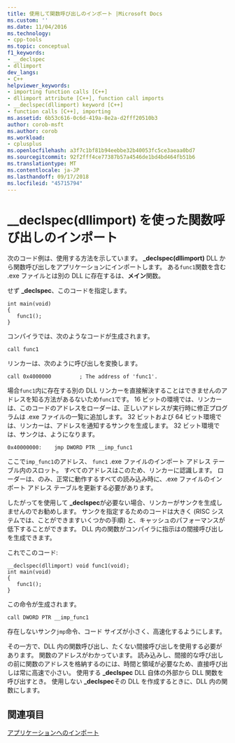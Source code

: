 ```yaml
---
title: 使用して関数呼び出しのインポート |Microsoft Docs
ms.custom: ''
ms.date: 11/04/2016
ms.technology:
- cpp-tools
ms.topic: conceptual
f1_keywords:
- __declspec
- dllimport
dev_langs:
- C++
helpviewer_keywords:
- importing function calls [C++]
- dllimport attribute [C++], function call imports
- __declspec(dllimport) keyword [C++]
- function calls [C++], importing
ms.assetid: 6b53c616-0c6d-419a-8e2a-d2fff20510b3
author: corob-msft
ms.author: corob
ms.workload:
- cplusplus
ms.openlocfilehash: a3f7c1bf81b94eebbe32b40053fc5ce3aeaa0bd7
ms.sourcegitcommit: 92f2fff4ce77387b57a4546de1bd4bd464fb51b6
ms.translationtype: MT
ms.contentlocale: ja-JP
ms.lasthandoff: 09/17/2018
ms.locfileid: "45715794"
---
```

# <a name="importing-function-calls-using-declspecdllimport"></a>__declspec(dllimport) を使った関数呼び出しのインポート

次のコード例は、使用する方法を示しています。 **_declspec(dllimport)** DLL から関数呼び出しをアプリケーションにインポートします。 ある`func1`関数を含む .exe ファイルとは別の DLL に存在するは、**メイン**関数。

せず **_declspec**、このコードを指定します。

```
int main(void)
{
   func1();
}
```

コンパイラでは、次のようなコードが生成されます。

```
call func1
```

リンカーは、次のように呼び出しを変換します。

```
call 0x4000000         ; The address of 'func1'.
```

場合`func1`内に存在する別の DLL リンカーを直接解決することはできませんのアドレスを知る方法があるないため`func1`です。 16 ビットの環境では、リンカーは、このコードのアドレスをローダーは、正しいアドレスが実行時に修正プログラムは .exe ファイルの一覧に追加します。 32 ビットおよび 64 ビット環境では、リンカーは、アドレスを通知するサンクを生成します。 32 ビット環境では、サンクは、ようになります。

```
0x40000000:    jmp DWORD PTR __imp_func1
```

ここで`imp_func1`のアドレス、 `func1` .exe ファイルのインポート アドレス テーブル内のスロット。 すべてのアドレスはこのため、リンカーに認識します。 ローダーは、のみ、正常に動作するすべての読み込み時に、.exe ファイルのインポート アドレス テーブルを更新する必要があります。

したがってを使用して **_declspec**が必要ない場合、リンカーがサンクを生成しませんのでお勧めします。 サンクを指定するためのコードは大きく (RISC システムでは、ことができますいくつかの手順) と、キャッシュのパフォーマンスが低下することができます。 DLL 内の関数がコンパイラに指示はの間接呼び出しを生成できます。

これでこのコード:

```
__declspec(dllimport) void func1(void);
int main(void)
{
   func1();
}
```

この命令が生成されます。

```
call DWORD PTR __imp_func1
```

存在しないサンク`jmp`命令、コード サイズが小さく、高速化するようにします。

その一方で、DLL 内の関数呼び出し、たくない間接呼び出しを使用する必要があります。 関数のアドレスがわかっています。 読み込みし、間接的な呼び出しの前に関数のアドレスを格納するのには、時間と領域が必要なため、直接呼び出しは常に高速で小さい。 使用する **_declspec** DLL 自体の外部から DLL 関数を呼び出すとき。 使用しない **_declspec**その DLL を作成するときに、DLL 内の関数にします。

## <a name="see-also"></a>関連項目

[アプリケーションへのインポート](../build/importing-into-an-application.md)